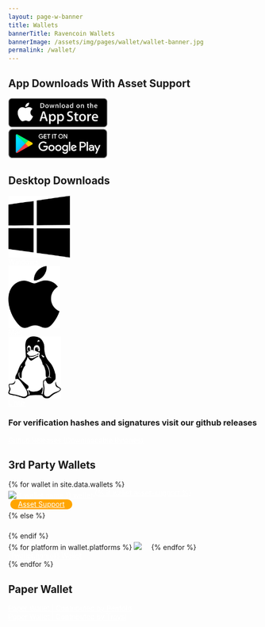 ```yaml
---
layout: page-w-banner
title: Wallets
bannerTitle: Ravencoin Wallets
bannerImage: /assets/img/pages/wallet/wallet-banner.jpg
permalink: /wallet/
---
```


<div class="page-content">
  <div class="wrapper text-center pt-8 pb-20" style="max-width: 700px;">
    <h2 class="mb-16">App Downloads With Asset Support</h2>
    <div class="flex flex-wrap align-center justify-center pb-4">
      <div class="px-3 w-full sm:w-1/2 text-center sm:text-right mb-5">
          <a href="https://itunes.apple.com/us/app/rvn-wallet/id1371751946?mt=8" target="_blank" class="block"><img style="width:100%;width: 200px;" src="/assets/img/pages/wallet/app-store-badge.svg" alt="app store"/></a>
      </div>
      <div class="px-3 w-full sm:w-1/2 text-center sm:text-left">
        <a href="https://play.google.com/store/apps/details?id=com.ravenwallet" target="_blank" class="block"><img style="width:100%;width: 200px;" src="/assets/img/pages/wallet/google-play-badge.svg" alt="google play"/></a>
      </div>
    </div>
    <h2 class="mt-10 mb-16">Desktop Downloads</h2>
    <div class="flex flex-wrap align-center justify-center">
      <div class="w-full sm:w-1/2 md:w-1/3 px-4 mb-12">
        <div class="bg-grey-lighter max-w-sm rounded overflow-hidden shadow-md hover:by-grey">
          <a class="block px-6 py-4" href="https://github.com/RavenProject/Ravencoin/releases" target="_blank"><img style="max-height: 125px;" src="/assets/img/pages/wallet/windows.svg" align="middle" alt=" Windows wallet"/></a>
        </div>
        <a class="block mt-8 text-lg bg-blue hover:bg-blue-dark rounded p-2 text-white" href="https://github.com/RavenProject/Ravencoin/releases/download/v4.3.2.1/raven-4.3.2.1-win64-setup-signed.exe" download><i class="zmdi zmdi-download"></i><span class="inline-block ml-3">Windows</span></a>
      </div>
      <div class="w-full sm:w-1/2 md:w-1/3 px-4 mb-12">
        <div class="bg-grey-lighter max-w-sm rounded overflow-hidden shadow-md hover:by-grey">
          <a class="block px-6 py-4" href="https://github.com/RavenProject/Ravencoin/releases" target="_blank"><img style="max-height: 125px;" src="/assets/img/pages/wallet/mac.svg" align="middle" alt=" Mac wallet"/></a>
        </div>
        <a class="block mt-8 text-lg bg-blue hover:bg-blue-dark rounded p-2 text-white" href="https://github.com/RavenProject/Ravencoin/releases/download/v4.3.2.1/raven-4.3.2.1-osx-signed.dmg" download><i class="zmdi zmdi-download"></i><span class="inline-block ml-3">Mac</span></a>
      </div>
      <div class="w-full sm:w-1/2 md:w-1/3 px-4 mb-12">
        <div class="bg-grey-lighter max-w-sm rounded overflow-hidden shadow-md hover:by-grey">
          <a class="block px-6 py-4" href="https://github.com/RavenProject/Ravencoin/releases" target="_blank"><img style="max-height: 125px;" src="/assets/img/pages/wallet/linux.svg" align="middle" alt="Linux wallet"/></a>
        </div>
        <a class="block mt-8 text-lg bg-blue hover:bg-blue-dark rounded p-2 text-white" href="https://github.com/RavenProject/Ravencoin/releases/download/v4.3.2.1/raven-4.3.2.1-x86_64-linux-gnu.zip" download><i class="zmdi zmdi-download"></i><span class="inline-block ml-3">Linux</span></a>
      </div>
    </div>
    <h3 class="">For verification hashes and signatures visit our github releases</h3>
    <a class="block mt-8 mb-6 text-lg bg-blue hover:bg-blue-dark rounded p-2 text-white" href="https://github.com/RavenProject/Ravencoin/releases"><i class="zmdi zmdi-github-alt"></i><span class="inline-block ml-3">Github Releases (Downloadable Binaries)</span></a>
    <h2>3rd Party Wallets</h2>
    <div class="flex flex-wrap">
      {% for wallet in site.data.wallets %}
      <div class="mb-6 px-2 sm:w-1/2 text-center">
        <div class="bg-grey-lighter max-w-sm rounded overflow-hidden shadow-md hover:by-grey">
          <a class="block px-6 py-4" href="{{ wallet.url }}" target="_blank"><img src="{{ wallet.logo }}" align="middle" alt="{{ wallet.name }} wallet"/>
          {% if wallet.asset-support %}
            <div style="width:125px;height:20px;background:orange;text-align:center;line-height:20px;border-radius:10px;margin-bottom:4px; margin-left:4px">Asset Support</div></a>
          {% else %}
            <div style="width:125px;height:20px;background:none;text-align:center;line-height:20px;border-radius:10px;margin-bottom:4px; margin-left:4px"></div></a>
          {% endif %}
        </div>
        <div class="flex flex-wrap">
          {% for platform in wallet.platforms %}
            <img style="height: 25px; length: 16px; padding-right: 15px; padding-top: 4px;" src="/assets/img/pages/wallet/{{platform}}.svg"/>
          {% endfor %}
        </div>
        <a class="block mt-4 mb-8 text-lg bg-blue hover:bg-blue-dark rounded p-2 text-white" href="{{ wallet.url }}"><i class="zmdi zmdi-download"></i><span class="inline-block ml-3">{{wallet.name}} Wallet</span></a>
      </div>
      {% endfor %}
    </div>
    <h2 class="mt-16 mb-8">Paper Wallet</h2>
    <div class="pt-8 mb-8 pb-8">
      <div class="flex flex-wrap">
        <div class="w-full sm:w-1/2 px-2 mb-4">
          <a class="inline-block text-lg bg-blue hover:bg-blue-dark rounded p-2 text-white px-8" href="https://github.com/todd1251/WalletGenerator.net/tree/ravencoin" target="_blank"><span class="inline-block ml-3">Paper Wallet | Contributed by Penfold</span></a>
        </div>
        <div class="w-full sm:w-1/2 px-2 mb-4">
          <a class="inline-block text-lg bg-blue hover:bg-blue-dark rounded p-2 text-white px-8" href="https://paper.pocketraven.com/" target="_blank"><span class="inline-block ml-3">Paper Wallet | Contributed by Traysi</span></a>
        </div>
      </div>
  </div>
</div>

<style>
  .page-content a {
    color: #fff !important;
  }
</style>
